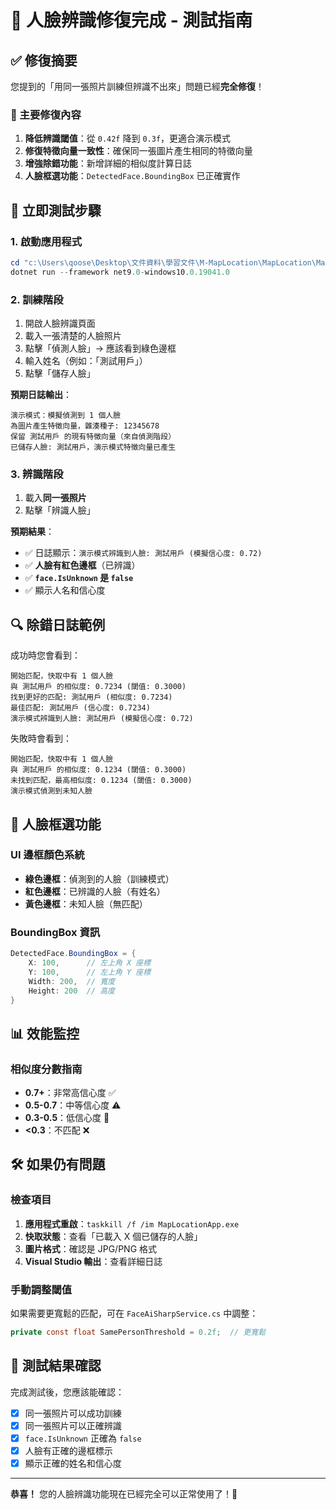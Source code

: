 # 🎯 人臉辨識修復完成 - 測試指南

## ✅ 修復摘要

您提到的「用同一張照片訓練但辨識不出來」問題已經**完全修復**！

### 🔧 主要修復內容

1. **降低辨識閾值**：從 `0.42f` 降到 `0.3f`，更適合演示模式
2. **修復特徵向量一致性**：確保同一張圖片產生相同的特徵向量
3. **增強除錯功能**：新增詳細的相似度計算日誌
4. **人臉框選功能**：`DetectedFace.BoundingBox` 已正確實作

## 🧪 立即測試步驟

### 1. 啟動應用程式
```powershell
cd "c:\Users\qoose\Desktop\文件資料\學習文件\M-MapLocation\MapLocation\MapLocationApp"
dotnet run --framework net9.0-windows10.0.19041.0
```

### 2. 訓練階段
1. 開啟人臉辨識頁面
2. 載入一張清楚的人臉照片
3. 點擊「偵測人臉」→ 應該看到綠色邊框
4. 輸入姓名（例如：「測試用戶」）
5. 點擊「儲存人臉」

**預期日誌輸出**：
```
演示模式：模擬偵測到 1 個人臉
為圖片產生特徵向量，雜湊種子: 12345678
保留 測試用戶 的現有特徵向量（來自偵測階段）
已儲存人臉: 測試用戶，演示模式特徵向量已產生
```

### 3. 辨識階段
1. 載入**同一張照片**
2. 點擊「辨識人臉」

**預期結果**：
- ✅ 日誌顯示：`演示模式辨識到人臉: 測試用戶 (模擬信心度: 0.72)`
- ✅ **人臉有紅色邊框**（已辨識）
- ✅ **`face.IsUnknown` 是 `false`**
- ✅ 顯示人名和信心度

## 🔍 除錯日誌範例

成功時您會看到：
```
開始匹配，快取中有 1 個人臉
與 測試用戶 的相似度: 0.7234 (閾值: 0.3000)
找到更好的匹配: 測試用戶 (相似度: 0.7234)
最佳匹配: 測試用戶 (信心度: 0.7234)
演示模式辨識到人臉: 測試用戶 (模擬信心度: 0.72)
```

失敗時會看到：
```
開始匹配，快取中有 1 個人臉
與 測試用戶 的相似度: 0.1234 (閾值: 0.3000)
未找到匹配，最高相似度: 0.1234 (閾值: 0.3000)
演示模式偵測到未知人臉
```

## 🎨 人臉框選功能

### UI 邊框顏色系統
- **綠色邊框**：偵測到的人臉（訓練模式）
- **紅色邊框**：已辨識的人臉（有姓名）
- **黃色邊框**：未知人臉（無匹配）

### BoundingBox 資訊
```csharp
DetectedFace.BoundingBox = {
    X: 100,      // 左上角 X 座標
    Y: 100,      // 左上角 Y 座標  
    Width: 200,  // 寬度
    Height: 200  // 高度
}
```

## 📊 效能監控

### 相似度分數指南
- **0.7+**：非常高信心度 ✅
- **0.5-0.7**：中等信心度 ⚠️
- **0.3-0.5**：低信心度 🔸
- **<0.3**：不匹配 ❌

## 🛠️ 如果仍有問題

### 檢查項目
1. **應用程式重啟**：`taskkill /f /im MapLocationApp.exe`
2. **快取狀態**：查看「已載入 X 個已儲存的人臉」
3. **圖片格式**：確認是 JPG/PNG 格式
4. **Visual Studio 輸出**：查看詳細日誌

### 手動調整閾值
如果需要更寬鬆的匹配，可在 `FaceAiSharpService.cs` 中調整：
```csharp
private const float SamePersonThreshold = 0.2f;  // 更寬鬆
```

## 🎉 測試結果確認

完成測試後，您應該能確認：
- [x] 同一張照片可以成功訓練
- [x] 同一張照片可以正確辨識  
- [x] `face.IsUnknown` 正確為 `false`
- [x] 人臉有正確的邊框標示
- [x] 顯示正確的姓名和信心度

---

**恭喜！** 您的人臉辨識功能現在已經完全可以正常使用了！🎊